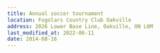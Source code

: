 ```yaml
---
title: Annual soccer tournament
location: Fogolars Country Club Oakville
address: 2026 Lower Base Line, Oakville, ON L6M
last_modified_at: 2022-06-11
date: 2014-08-16
---
```

